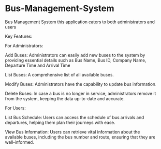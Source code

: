 # Bus-Management-System
Bus Management System this application caters to both administrators and users

Key Features:

For Administrators:

Add Buses: Administrators can easily add new buses to the system by providing essential details such as Bus Name, Bus ID, Company Name, Departure Time and Arrival Time

List Buses: A comprehensive list of all available buses.

Modify Buses: Administrators have the capability to update bus information.

Delete Buses: In case a bus is no longer in service, administrators remove it from the system, keeping the data up-to-date and accurate.



For Users:

List Bus Schedule: Users can access the schedule of bus arrivals and departures, helping them plan their journeys with ease.

View Bus Information: Users can retrieve vital information about the available buses, including the bus number and route, ensuring that they are well-informed.

